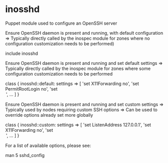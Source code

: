 inosshd
=======

Puppet module used to configure an OpenSSH server

Ensure OpenSSH daemon is present and running, with default configuration
  => Typically directly called by the inospec module for zones where no
     configuration customization needs to be performed)

  include inosshd

Ensure OpenSSH daemon is present and running and set default settings
  => Typically directly called by the inospec module for zones where some
     configuration customization needs to be performed

  class { inosshd::default: settings => [
    'set X11Forwarding   no',
    'set PermitRootLogin no',
    'set <option>        <value>',
    ...
    ]
  }

Ensure OpenSSH daemon is present and running and set custom settings
  => Typically used by nodes requiring custom SSH options
  => Can be used to override options already set more globally

  class { inosshd::custom: settings => [
    'set ListenAddress   127.0.0.1',
    'set X11Forwarding   no',
    'set <option>        <value>',
    ...
    ]
  }

For a list of available options, please see:

  man 5 sshd_config
